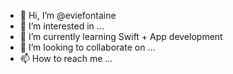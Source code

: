 - 👋 Hi, I’m @eviefontaine
- 👀 I’m interested in ...
- 🌱 I’m currently learning Swift + App development
- 💞️ I’m looking to collaborate on ...
- 📫 How to reach me ...

<!---
eviefontaine/eviefontaine is a ✨ special ✨ repository because its `README.md` (this file) appears on your GitHub profile.
You can click the Preview link to take a look at your changes.
--->

